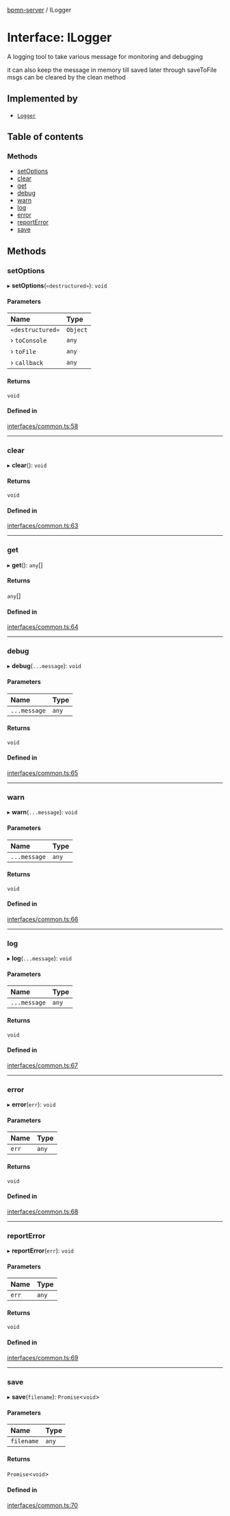 [bpmn-server](../readme.md) / ILogger

# Interface: ILogger

A logging tool to take various message for monitoring and debugging

it can also keep the message in memory till saved later through saveToFile
msgs can be cleared by the clean method

## Implemented by

- [`Logger`](../classes/Logger.md)

## Table of contents

### Methods

- [setOptions](ILogger.md#setoptions)
- [clear](ILogger.md#clear)
- [get](ILogger.md#get)
- [debug](ILogger.md#debug)
- [warn](ILogger.md#warn)
- [log](ILogger.md#log)
- [error](ILogger.md#error)
- [reportError](ILogger.md#reporterror)
- [save](ILogger.md#save)

## Methods

### setOptions

▸ **setOptions**(`«destructured»`): `void`

#### Parameters

| Name | Type |
| :------ | :------ |
| `«destructured»` | `Object` |
| › `toConsole` | `any` |
| › `toFile` | `any` |
| › `callback` | `any` |

#### Returns

`void`

#### Defined in

[interfaces/common.ts:58](https://github.com/bpmnServer/bpmn-server/blob/76c4fe0/src/interfaces/common.ts#L58)

___

### clear

▸ **clear**(): `void`

#### Returns

`void`

#### Defined in

[interfaces/common.ts:63](https://github.com/bpmnServer/bpmn-server/blob/76c4fe0/src/interfaces/common.ts#L63)

___

### get

▸ **get**(): `any`[]

#### Returns

`any`[]

#### Defined in

[interfaces/common.ts:64](https://github.com/bpmnServer/bpmn-server/blob/76c4fe0/src/interfaces/common.ts#L64)

___

### debug

▸ **debug**(`...message`): `void`

#### Parameters

| Name | Type |
| :------ | :------ |
| `...message` | `any` |

#### Returns

`void`

#### Defined in

[interfaces/common.ts:65](https://github.com/bpmnServer/bpmn-server/blob/76c4fe0/src/interfaces/common.ts#L65)

___

### warn

▸ **warn**(`...message`): `void`

#### Parameters

| Name | Type |
| :------ | :------ |
| `...message` | `any` |

#### Returns

`void`

#### Defined in

[interfaces/common.ts:66](https://github.com/bpmnServer/bpmn-server/blob/76c4fe0/src/interfaces/common.ts#L66)

___

### log

▸ **log**(`...message`): `void`

#### Parameters

| Name | Type |
| :------ | :------ |
| `...message` | `any` |

#### Returns

`void`

#### Defined in

[interfaces/common.ts:67](https://github.com/bpmnServer/bpmn-server/blob/76c4fe0/src/interfaces/common.ts#L67)

___

### error

▸ **error**(`err`): `void`

#### Parameters

| Name | Type |
| :------ | :------ |
| `err` | `any` |

#### Returns

`void`

#### Defined in

[interfaces/common.ts:68](https://github.com/bpmnServer/bpmn-server/blob/76c4fe0/src/interfaces/common.ts#L68)

___

### reportError

▸ **reportError**(`err`): `void`

#### Parameters

| Name | Type |
| :------ | :------ |
| `err` | `any` |

#### Returns

`void`

#### Defined in

[interfaces/common.ts:69](https://github.com/bpmnServer/bpmn-server/blob/76c4fe0/src/interfaces/common.ts#L69)

___

### save

▸ **save**(`filename`): `Promise`\<`void`\>

#### Parameters

| Name | Type |
| :------ | :------ |
| `filename` | `any` |

#### Returns

`Promise`\<`void`\>

#### Defined in

[interfaces/common.ts:70](https://github.com/bpmnServer/bpmn-server/blob/76c4fe0/src/interfaces/common.ts#L70)
